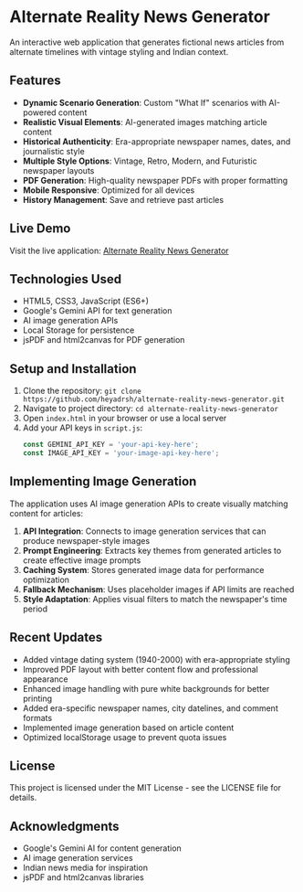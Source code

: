 # Alternate Reality News Generator

An interactive web application that generates fictional news articles from alternate timelines with vintage styling and Indian context.

## Features

- **Dynamic Scenario Generation**: Custom "What If" scenarios with AI-powered content
- **Realistic Visual Elements**: AI-generated images matching article content
- **Historical Authenticity**: Era-appropriate newspaper names, dates, and journalistic style
- **Multiple Style Options**: Vintage, Retro, Modern, and Futuristic newspaper layouts
- **PDF Generation**: High-quality newspaper PDFs with proper formatting
- **Mobile Responsive**: Optimized for all devices
- **History Management**: Save and retrieve past articles

## Live Demo

Visit the live application: [Alternate Reality News Generator](https://heyadrsh.github.io/alternate-reality-news-generator)

## Technologies Used

- HTML5, CSS3, JavaScript (ES6+)
- Google's Gemini API for text generation
- AI image generation APIs
- Local Storage for persistence
- jsPDF and html2canvas for PDF generation

## Setup and Installation

1. Clone the repository: `git clone https://github.com/heyadrsh/alternate-reality-news-generator.git`
2. Navigate to project directory: `cd alternate-reality-news-generator`
3. Open `index.html` in your browser or use a local server
4. Add your API keys in `script.js`:
   ```javascript
   const GEMINI_API_KEY = 'your-api-key-here';
   const IMAGE_API_KEY = 'your-image-api-key-here';
   ```

## Implementing Image Generation

The application uses AI image generation APIs to create visually matching content for articles:

1. **API Integration**: Connects to image generation services that can produce newspaper-style images
2. **Prompt Engineering**: Extracts key themes from generated articles to create effective image prompts
3. **Caching System**: Stores generated image data for performance optimization
4. **Fallback Mechanism**: Uses placeholder images if API limits are reached
5. **Style Adaptation**: Applies visual filters to match the newspaper's time period

## Recent Updates

- Added vintage dating system (1940-2000) with era-appropriate styling
- Improved PDF layout with better content flow and professional appearance
- Enhanced image handling with pure white backgrounds for better printing
- Added era-specific newspaper names, city datelines, and comment formats
- Implemented image generation based on article content
- Optimized localStorage usage to prevent quota issues

## License

This project is licensed under the MIT License - see the LICENSE file for details.

## Acknowledgments

- Google's Gemini AI for content generation
- AI image generation services
- Indian news media for inspiration
- jsPDF and html2canvas libraries 